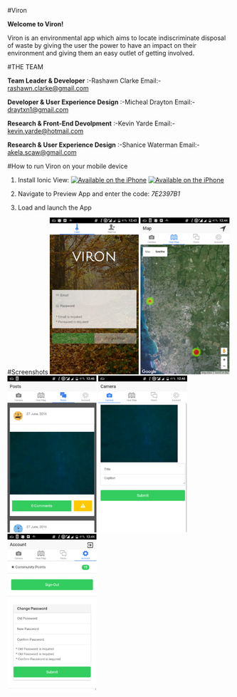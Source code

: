 #Viron

__Welcome to Viron!__

Viron is an environmental app which aims to locate indiscriminate disposal of waste by giving the user the power to have an impact on their environment and giving them an easy outlet of getting involved.

#THE TEAM

__Team Leader & Developer__                       :-Rashawn Clarke
                                                  Email:- rashawn.clarke@gmail.com

__Developer & User Experience Design__            :-Micheal Drayton
                                                  Email:- draytxn1@gmail.com

__Research & Front-End Devolpment__               :-Kevin Yarde
                                                  Email:- kevin.yarde@hotmail.com

__Research & User Experience Design__             :-Shanice Waterman
                                                  Email:- akela.scaw@gmail.com

#How to run Viron on your mobile device
1. Install Ionic View:
[<img src="http://www.scubaearth.com/uploadedImages/General_Site_Content/Outward_facing_Pages/google_play_icon.png" alt="Available on the iPhone" height="60px" width="190px"/>](https://play.google.com/store/apps/details?id=com.ionic.viewapp&hl=en)
[<img src="http://uncw.edu/admissions/images/AppStore.png" alt="Available on the iPhone" height="60px" width="190px"/>](https://itunes.apple.com/us/app/ionic-view/id849930087?ls=1&mt=8)

2. Navigate to Preview App and enter the code: *7E2397B1*

3. Load and launch the App

#Screenshots
<img src="./www/img/viron_login.png" alt="Viron Login View" height="352px" width="200px"/>
<img src="./www/img/viron_map.png" alt="Viron Map View" height="352px" width="200px"/>
<img src="./www/img/viron_posts.png" alt="Viron Posts View" height="352px" width="200px"/>
<img src="./www/img/viron_camera.png" alt="Viron Camera View" height="352px" width="200px"/>
<img src="./www/img/viron_account.png" alt="Viron Account View" height="352px" width="200px"/>